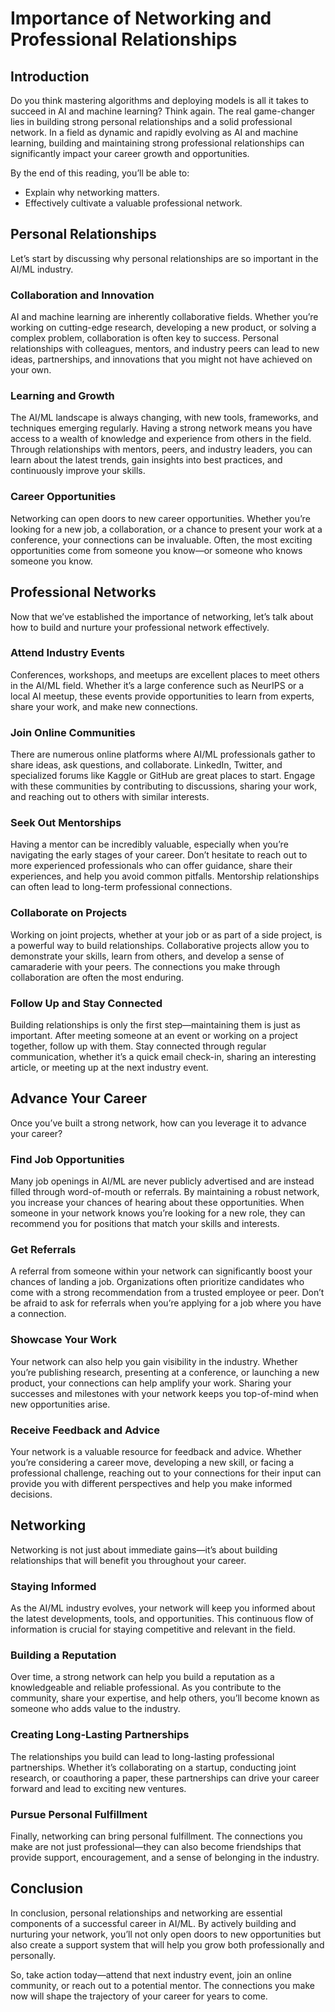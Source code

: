 # Importance of Networking and Professional Relationships

## Introduction

Do you think mastering algorithms and deploying models is all it takes to succeed in AI and machine learning? Think again. The real game-changer lies in building strong personal relationships and a solid professional network. In a field as dynamic and rapidly evolving as AI and machine learning, building and maintaining strong professional relationships can significantly impact your career growth and opportunities.

By the end of this reading, you’ll be able to:

- Explain why networking matters.
- Effectively cultivate a valuable professional network.

## Personal Relationships

Let’s start by discussing why personal relationships are so important in the AI/ML industry.

### Collaboration and Innovation

AI and machine learning are inherently collaborative fields. Whether you’re working on cutting-edge research, developing a new product, or solving a complex problem, collaboration is often key to success. Personal relationships with colleagues, mentors, and industry peers can lead to new ideas, partnerships, and innovations that you might not have achieved on your own.

### Learning and Growth

The AI/ML landscape is always changing, with new tools, frameworks, and techniques emerging regularly. Having a strong network means you have access to a wealth of knowledge and experience from others in the field. Through relationships with mentors, peers, and industry leaders, you can learn about the latest trends, gain insights into best practices, and continuously improve your skills.

### Career Opportunities

Networking can open doors to new career opportunities. Whether you’re looking for a new job, a collaboration, or a chance to present your work at a conference, your connections can be invaluable. Often, the most exciting opportunities come from someone you know—or someone who knows someone you know.

## Professional Networks

Now that we’ve established the importance of networking, let’s talk about how to build and nurture your professional network effectively.

### Attend Industry Events

Conferences, workshops, and meetups are excellent places to meet others in the AI/ML field. Whether it’s a large conference such as NeurIPS or a local AI meetup, these events provide opportunities to learn from experts, share your work, and make new connections.

### Join Online Communities

There are numerous online platforms where AI/ML professionals gather to share ideas, ask questions, and collaborate. LinkedIn, Twitter, and specialized forums like Kaggle or GitHub are great places to start. Engage with these communities by contributing to discussions, sharing your work, and reaching out to others with similar interests.

### Seek Out Mentorships

Having a mentor can be incredibly valuable, especially when you’re navigating the early stages of your career. Don’t hesitate to reach out to more experienced professionals who can offer guidance, share their experiences, and help you avoid common pitfalls. Mentorship relationships can often lead to long-term professional connections.

### Collaborate on Projects

Working on joint projects, whether at your job or as part of a side project, is a powerful way to build relationships. Collaborative projects allow you to demonstrate your skills, learn from others, and develop a sense of camaraderie with your peers. The connections you make through collaboration are often the most enduring.

### Follow Up and Stay Connected

Building relationships is only the first step—maintaining them is just as important. After meeting someone at an event or working on a project together, follow up with them. Stay connected through regular communication, whether it’s a quick email check-in, sharing an interesting article, or meeting up at the next industry event.

## Advance Your Career

Once you’ve built a strong network, how can you leverage it to advance your career?

### Find Job Opportunities

Many job openings in AI/ML are never publicly advertised and are instead filled through word-of-mouth or referrals. By maintaining a robust network, you increase your chances of hearing about these opportunities. When someone in your network knows you’re looking for a new role, they can recommend you for positions that match your skills and interests.

### Get Referrals

A referral from someone within your network can significantly boost your chances of landing a job. Organizations often prioritize candidates who come with a strong recommendation from a trusted employee or peer. Don’t be afraid to ask for referrals when you’re applying for a job where you have a connection.

### Showcase Your Work

Your network can also help you gain visibility in the industry. Whether you’re publishing research, presenting at a conference, or launching a new product, your connections can help amplify your work. Sharing your successes and milestones with your network keeps you top-of-mind when new opportunities arise.

### Receive Feedback and Advice

Your network is a valuable resource for feedback and advice. Whether you’re considering a career move, developing a new skill, or facing a professional challenge, reaching out to your connections for their input can provide you with different perspectives and help you make informed decisions.

## Networking

Networking is not just about immediate gains—it’s about building relationships that will benefit you throughout your career.

### Staying Informed

As the AI/ML industry evolves, your network will keep you informed about the latest developments, tools, and opportunities. This continuous flow of information is crucial for staying competitive and relevant in the field.

### Building a Reputation

Over time, a strong network can help you build a reputation as a knowledgeable and reliable professional. As you contribute to the community, share your expertise, and help others, you’ll become known as someone who adds value to the industry.

### Creating Long-Lasting Partnerships

The relationships you build can lead to long-lasting professional partnerships. Whether it’s collaborating on a startup, conducting joint research, or coauthoring a paper, these partnerships can drive your career forward and lead to exciting new ventures.

### Pursue Personal Fulfillment

Finally, networking can bring personal fulfillment. The connections you make are not just professional—they can also become friendships that provide support, encouragement, and a sense of belonging in the industry.

## Conclusion

In conclusion, personal relationships and networking are essential components of a successful career in AI/ML. By actively building and nurturing your network, you’ll not only open doors to new opportunities but also create a support system that will help you grow both professionally and personally.

So, take action today—attend that next industry event, join an online community, or reach out to a potential mentor. The connections you make now will shape the trajectory of your career for years to come.
